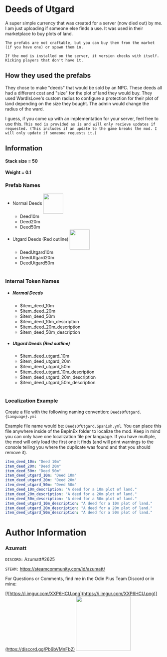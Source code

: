 # Deeds of Utgard

A super simple currency that was created for a server (now died out) by me. I am just uploading if someone else finds a
use. It was used in their marketplace to buy plots of land.

`The prefabs are not craftable, but you can buy them from the market (if you have one) or spawn them in.`

`If the mod is installed on the server, it version checks with itself. Kicking players that don't have it.`

## How they used the prefabs

They chose to make "deeds" that would be sold by an NPC. These deeds all had a different cost and "size" for the plot of
land they would buy. They used WardIsLove's custom radius to configure a protection for their plot of land depending on
the size they bought. The admin would change the radius of the ward.

I guess, if you come up with an implementation for your server, feel free to use
this. `This mod is provided as is and will only recieve updates if requested. (This includes if an update to the game breaks the mod. I will only update if someone requests it.)`

## Information

#### Stack size = 50

#### Weight = 0.1

### Prefab Names

- Normal Deeds <img src="https://i.imgur.com/OU0KYu2.png" align="center" width="64" height="64">
    * Deed10m
    * Deed20m
    * Deed50m
- Utgard Deeds (Red outline) <img src="https://i.imgur.com/robxZ5Y.png" align="center" width="64" height="64">
    * DeedUtgard10m
    * DeedUtgard20m
    * DeedUtgard50m
      <br>
      <br>

### Internal Token Names

- ##### Normal Deeds
    * $item_deed_10m
    * $item_deed_20m
    * $item_deed_50m
    * $item_deed_10m_description
    * $item_deed_20m_description
    * $item_deed_50m_description
- ##### Utgard Deeds (Red outline)
    * $item_deed_utgard_10m
    * $item_deed_utgard_20m
    * $item_deed_utgard_50m
    * $item_deed_utgard_10m_description
    * $item_deed_utgard_20m_description
    * $item_deed_utgard_50m_description
      <br>
      <br>

### Localization Example

Create a file with the following naming convention: `DeedsOfUtgard.{Language}.yml`

Example file name would be: `DeedsOfUtgard.Spanish.yml`. You can place this file anywhere inside of the BepInEx folder
to localize the mod. Keep in mind you can only have one localization file per language. If you have multiple, the mod
will only load the first one it finds (and will print warnings to the console telling you where the duplicate was found
and that you should remove it).

```yaml
item_deed_10m: "Deed 10m"
item_deed_20m: "Deed 20m"
item_deed_50m: "Deed 50m"
item_deed_utgard_10m: "Deed 10m"
item_deed_utgard_20m: "Deed 20m"
item_deed_utgard_50m: "Deed 50m"
item_deed_10m_description: "A deed for a 10m plot of land."
item_deed_20m_description: "A deed for a 20m plot of land."
item_deed_50m_description: "A deed for a 50m plot of land."
item_deed_utgard_10m_description: "A deed for a 10m plot of land."
item_deed_utgard_20m_description: "A deed for a 20m plot of land."
item_deed_utgard_50m_description: "A deed for a 50m plot of land."
```

# Author Information

### Azumatt

`DISCORD:` Azumatt#2625

`STEAM:` https://steamcommunity.com/id/azumatt/

For Questions or Comments, find me in the Odin Plus Team Discord or in mine:

[![https://i.imgur.com/XXP6HCU.png](https://i.imgur.com/XXP6HCU.png)](https://discord.gg/Pb6bVMnFb2)
<a href="https://discord.gg/pdHgy6Bsng"><img src="https://i.imgur.com/Xlcbmm9.png" href="https://discord.gg/pdHgy6Bsng" width="175" height="175"></a>